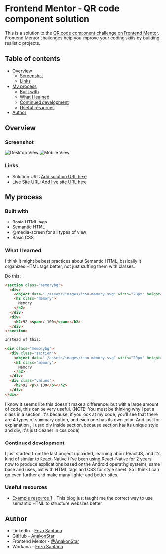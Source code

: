 # Frontend Mentor - QR code component solution

This is a solution to the [QR code component challenge on Frontend Mentor](https://www.frontendmentor.io/challenges/qr-code-component-iux_sIO_H). Frontend Mentor challenges help you improve your coding skills by building realistic projects. 

## Table of contents

- [Overview](#overview)
  - [Screenshot](#screenshot)
  - [Links](#links)
- [My process](#my-process)
  - [Built with](#built-with)
  - [What I learned](#what-i-learned)
  - [Continued development](#continued-development)
  - [Useful resources](#useful-resources)
- [Author](#author)

## Overview

### Screenshot

![Desktop View](./images/desktop.jpg)
![Mobile View](./images/mobile.jpg)

### Links

- Solution URL: [Add solution URL here](https://github.com/AnakonStar/results-summary-component-main)
- Live Site URL: [Add live site URL here](https://anakonstar.github.io/results-summary-component-main/)

## My process

### Built with

- Basic HTML tags
- Semantic HTML
- @media-screen for all types of view
- Basic CSS

### What I learned

I think it might be best practices about Semantic HTML, basically it organizes HTML tags better, not just stuffing them with classes.

Do this:

```html
<section class="memorybg">
  <div>
    <object data="./assets/images/icon-memory.svg" width="20px" height="20px"></object>
    <h2 class="memory">
      Memory
    </h2>
  </div>
  <div>
    <h2>92 <span>/ 100</span></h2>
  </div>
</section>

Instead of this:

<div class="memorybg">
  <div class="section">
    <object data="./assets/images/icon-memory.svg" width="20px" height="20px"></object>
    <h2 class="memory">
      Memory
    </h2>
  </div>
  <div class="values">
    <h2>92 <p>/ 100</p></h2>
  </div>
</div>
```

I know it seems like this doesn't make a difference, but with a large amount of code, this can be very useful.
(NOTE: You must be thinking why I put a class in a section, it's because, if you look at my code, you'll see that there are 4 types of summary option, and each one has its own color. And just for explanation , I used div inside section, because section has its unique style and div, it's just cleaner in css code)

### Continued development

I just started from the last project uploaded, learning about ReactJS, and it's kind of similar to React-Native (I've been using React-Native for 2 years now to produce applications based on the Android operating system), same base and uses, but with HTML tags and CSS for style sheet. So I think I can go even further and make many lighter and better sites.

### Useful resources

- [Example resource 1](https://developer.mozilla.org/en-US/docs/Learn/HTML/Introduction_to_HTML/Document_and_website_structure) - This blog just taught me the correct way to use semantic HTML to structure websites better

## Author

- LinkedIn - [Enzo Santana](https://www.your-site.com)
- GitHub - [AnakonStar](https://github.com/AnakonStar)
- Frontend Mentor - [@AnakonStar](https://www.frontendmentor.io/profile/AnakonStar)
- Workana - [Enzo Santana](https://www.workana.com/freelancer/4c2cdd8b9e92d8b32763edc91d6cde18)
